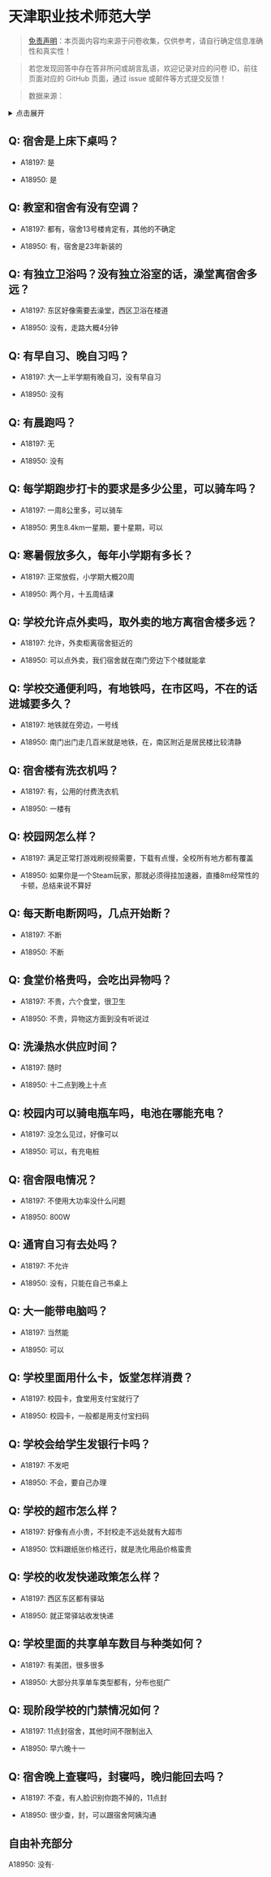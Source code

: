 # 天津职业技术师范大学

> [免责声明](https://colleges.chat/#_3)：本页面内容均来源于问卷收集，仅供参考，请自行确定信息准确性和真实性！

> 若您发现回答中存在答非所问或胡言乱语，欢迎记录对应的问卷 ID，前往页面对应的 GitHub 页面，通过 issue 或邮件等方式提交反馈！

> 数据来源：

<details><summary>点击展开</summary>
<ul>
<li>A18197: 匿名 (2023 年 06 月)</li>
<li>A18950: 1361041064@qq.com (2023 年 06 月)</li>
</ul>
</details>

## Q: 宿舍是上床下桌吗？

- A18197: 是

- A18950: 是

## Q: 教室和宿舍有没有空调？

- A18197: 都有，宿舍13号楼肯定有，其他的不确定

- A18950: 有，宿舍是23年新装的

## Q: 有独立卫浴吗？没有独立浴室的话，澡堂离宿舍多远？

- A18197: 东区好像需要去澡堂，西区卫浴在楼道

- A18950: 没有，走路大概4分钟

## Q: 有早自习、晚自习吗？

- A18197: 大一上半学期有晚自习，没有早自习

- A18950: 没有

## Q: 有晨跑吗？

- A18197: 无

- A18950: 没有

## Q: 每学期跑步打卡的要求是多少公里，可以骑车吗？

- A18197: 一周8公里多，可以骑车

- A18950: 男生8.4km一星期，要十星期，可以

## Q: 寒暑假放多久，每年小学期有多长？

- A18197: 正常放假，小学期大概20周

- A18950: 两个月，十五周结课

## Q: 学校允许点外卖吗，取外卖的地方离宿舍楼多远？

- A18197: 允许，外卖柜离宿舍挺近的

- A18950: 可以点外卖，我们宿舍就在南门旁边下个楼就能拿

## Q: 学校交通便利吗，有地铁吗，在市区吗，不在的话进城要多久？

- A18197: 地铁就在旁边，一号线

- A18950: 南门出门走几百米就是地铁，在，南区附近是居民楼比较清静

## Q: 宿舍楼有洗衣机吗？

- A18197: 有，公用的付费洗衣机

- A18950: 一楼有

## Q: 校园网怎么样？

- A18197: 满足正常打游戏刷视频需要，下载有点慢，全校所有地方都有覆盖

- A18950: 如果你是一个Steam玩家，那就必须得挂加速器，直播8m经常性的卡顿，总结来说不算好

## Q: 每天断电断网吗，几点开始断？

- A18197: 不断

- A18950: 不断

## Q: 食堂价格贵吗，会吃出异物吗？

- A18197: 不贵，六个食堂，很卫生

- A18950: 不贵，异物这方面到没有听说过

## Q: 洗澡热水供应时间？

- A18197: 随时

- A18950: 十二点到晚上十点

## Q: 校园内可以骑电瓶车吗，电池在哪能充电？

- A18197: 没怎么见过，好像可以

- A18950: 可以，有充电桩

## Q: 宿舍限电情况？

- A18197: 不使用大功率没什么问题

- A18950: 800W

## Q: 通宵自习有去处吗？

- A18197: 不允许

- A18950: 没有，只能在自己书桌上

## Q: 大一能带电脑吗？

- A18197: 当然能

- A18950: 可以

## Q: 学校里面用什么卡，饭堂怎样消费？

- A18197: 校园卡，食堂用支付宝就行了

- A18950: 校园卡，一般都是用支付宝扫码

## Q: 学校会给学生发银行卡吗？

- A18197: 不发吧

- A18950: 不会，要自己办理

## Q: 学校的超市怎么样？

- A18197: 好像有点小贵，不封校走不远处就有大超市

- A18950: 饮料跟纸张价格还行，就是洗化用品价格蛮贵

## Q: 学校的收发快递政策怎么样？

- A18197: 西区东区都有驿站

- A18950: 就正常驿站收发快递

## Q: 学校里面的共享单车数目与种类如何？

- A18197: 有美团，很多很多

- A18950: 大部分共享单车类型都有，分布也挺广

## Q: 现阶段学校的门禁情况如何？

- A18197: 11点封宿舍，其他时间不限制出入

- A18950: 早六晚十一

## Q: 宿舍晚上查寝吗，封寝吗，晚归能回去吗？

- A18197: 不查，有人脸识别你跑不掉的，11点封

- A18950: 很少查，封，可以跟宿舍阿姨沟通

## 自由补充部分

A18950: 没有·